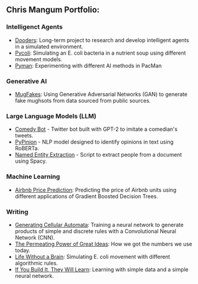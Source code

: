 ## Chris Mangum Portfolio: 


### Intelligenct Agents
- [Dooders](https://github.com/csmangum/Dooders): Long-term project to research and develop intelligent agents in a simulated environment.
- [Pycoli](https://github.com/csmangum/PyColi): Simulating an E. coli bacteria in a nutrient soup using different movement models.
- [Pyman](https://github.com/csmangum/Py-Man): Experimenting with different AI methods in PacMan



### Generative AI
- [MugFakes](https://github.com/csmangum/mugfakes): Using Generative Adversarial Networks (GAN) to generate fake mughsots from data sourced from public sources.



### Large Language Models (LLM)

- [Comedy Bot](https://github.com/csmangum/comedy_bot) - Twitter bot built with GPT-2 to imitate a comedian's tweets.
- [PyPinion](https://github.com/csmangum/pypinion) - NLP model designed to identify opinions in text using RoBERTa.
- [Named Entity Extraction](https://github.com/csmangum/portfolio/blob/master/tools/named_entity/named_entity.py) - Script to extract people from a document using Spacy.



### Machine Learning
- [Airbnb Price Prediction](https://github.com/csmangum/portfolio/tree/master/Airbnb%20Price%20Prediction): Predicting the price of Airbnb units using different applications of Gradient Boosted Decision Trees.



### Writing

- [Generating Cellular Automata](https://rememberization.substack.com/p/generating-cellular-automata): Training a neural network to generate products of simple and discrete rules with a Convolutional Neural Network (CNN).
- [The Permeating Power of Great Ideas](https://rememberization.substack.com/p/the-permeating-power-of-great-ideas): How we got the numbers we use today.
- [Life Without a Brain](https://rememberization.substack.com/p/life-without-a-brain): Simulating E. coli movement with different algorithmic rules.
- [If You Build It, They Will Learn](https://rememberization.substack.com/p/if-you-build-it-they-will-learn): Learning with simple data and a simple neural network.

 
